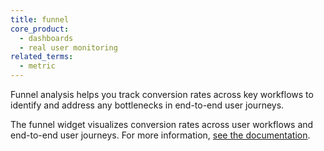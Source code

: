 ```yaml
---
title: funnel
core_product:
  - dashboards
  - real user monitoring
related_terms:
  - metric
---
```

Funnel analysis helps you track conversion rates across key workflows to identify and address any bottlenecks in end-to-end user journeys. 

The funnel widget visualizes conversion rates across user workflows and end-to-end user journeys. For more information, <a href="/real_user_monitoring/product_analytics/funnel_analysis/">see the documentation</a>.